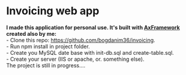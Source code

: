 # Invoicing web app
<strong>I made this application for personal use. It's built with <a href="https://github.com/bogdanim36/ax-frmk">AxFramework</a> created also by me:</strong>
<br>  - Clone this repo: https://github.com/bogdanim36/invoicing.
<br>  - Run npm install in project folder.
<br>  - Create you MySQL date base with init-db.sql and create-table.sql.
<br>  - Create your server (IIS or apache, or. something else).
<br>  The project is still in progress....